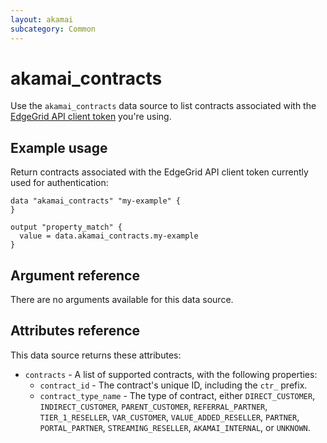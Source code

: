 ```yaml
---
layout: akamai
subcategory: Common
---
```


# akamai_contracts


Use the `akamai_contracts` data source to list contracts associated with the [EdgeGrid API client token](https://techdocs.akamai.com/developer/docs/authenticate-with-edgegrid) you're using.

## Example usage

Return contracts associated with the EdgeGrid API client token currently used for authentication:

```hcl
data "akamai_contracts" "my-example" {
}

output "property_match" {
  value = data.akamai_contracts.my-example
}
```

## Argument reference

There are no arguments available for this data source.

## Attributes reference

This data source returns these attributes:

* `contracts` - A list of supported contracts, with the following properties:
  * `contract_id` - The contract's unique ID, including the `ctr_` prefix.
  * `contract_type_name` - The type of contract, either `DIRECT_CUSTOMER`, `INDIRECT_CUSTOMER`, `PARENT_CUSTOMER`, `REFERRAL_PARTNER`, `TIER_1_RESELLER`, `VAR_CUSTOMER`, `VALUE_ADDED_RESELLER`, `PARTNER`, `PORTAL_PARTNER`, `STREAMING_RESELLER`, `AKAMAI_INTERNAL`, or `UNKNOWN`.
